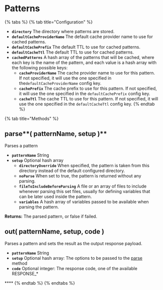 # Patterns

{% tabs %}
{% tab title="Configuration" %}
* **`directory`** The directory where patterns are stored.
* **`defaultCacheProviderName`** The default cache provider name to use for cached patterns.
* **`defaultCachePrefix`** The default TTL to use for cached patterns.
* **`defaultCacheTtl`** The default TTL to use for cached patterns.
* **`cachedPatterns`** A hash array of the patterns that will be cached, where each key is the name of the pattern, and each value is a hash array with the following possible keys:
  * **`cacheProviderName`** The cache provider name to use for this pattern. If not specified, it will use the one specified in the`defaultCacheProviderName` config key.
  * **`cachePrefix`** The cache prefix to use for this pattern. If not specified, it will use the one specified in the `defaultCachePrefix` config key.
  * **`cacheTtl`** The cache TTL to use for this pattern. If not specified, it will use the one specified in the `defaultCacheTtl` config key.
{% endtab %}

{% tab title="Methods" %}
## parse**\( patternName, setup \)** <a id="parse"></a>

Parses a pattern

* **`patternName`** String
* **`setup`** Optional hash array
  * **`directoryOverride`** When specified, the pattern is taken from this directory instead of the default configured directory.
  * **`noParse`** When set to true, the pattern is returned without any parsing.
  * **`fileToIncludeBeforeParsing`** A file or an array of files to include whenever parsing this set files, usually for defining variables that can be later used inside the pattern.
  * **`variables`** A hash array of variables passed to be available when parsing the pattern.

**Returns:** The parsed pattern, or false if failed.

## out\( patternName, setup, code \) <a id="out"></a>

Parses a pattern and sets the result as the output response payload.

* **`patternName`** String
* **`setup`** Optional hash array: The options to be passed to the [parse](patterns.md#parse-patternname-setup) method
* **`code`** Optional integer: The response code, one of the available RESPONSE\_\*

\*\*\*\*
{% endtab %}
{% endtabs %}

